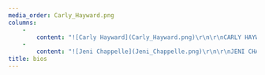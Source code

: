 ```yaml
---
media_order: Carly_Hayward.png
columns:
    -
        content: "![Carly Hayward](Carly_Hayward.png)\r\n\r\nCARLY HAYWARD is a developmental novel editor who helps authors find their voice and bring their book to light. With 10+ years in publishing, she’s worked all over the industry, including at a big 5 publishing house, a small press, and a literary agency. She is a co-founding Revise & Resub (#RevPit) editor as well as an EFA, RWA, and CWiP member. Editing combines her love of reading, giving advice, and logic puzzles. When not reading or working she lounges with her husband being vastly amused by their cats or binge-watching TV.\r\n\r\n[BookLightEditorial.com](https://booklighteditorial.com?target=_blank) <br>\r\n[Carly's Twitter](https://twitter.com/FromCarly?target=_blank)"
    -
        content: "![Jeni Chappelle](Jeni_Chappelle.png)\r\n\r\nJENI CHAPPELLE is a freelance novel editor with ten years’ experience, co-founding editor and board member for Revise & Resub (#RevPit), EFA and SCBWI member, and co-creator and Editorial Director of Writer In Motion. She also co-hosts another podcast, Indie Chicks. Jeni loves working with authors of all levels to shape their stories and bring their books out into the world. She considers herself a hobbit (minus the big, hairy feet) and lives in a tiny town near Charlotte, NC with her family and way too many pets.\r\n\r\n[JeniChappelleEditorial.com](https://www.jenichappelleeditorial.com?target=_blank) <br>\r\n[Jeni's Twitter](https://twitter.com/jenichappelle?target=_blank)"
title: bios
---
```


